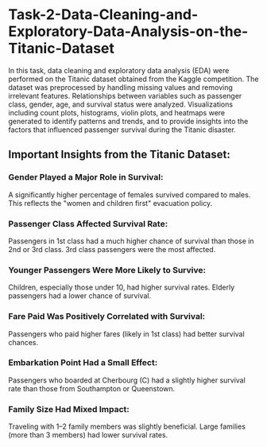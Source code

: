# Task-2-Data-Cleaning-and-Exploratory-Data-Analysis-on-the-Titanic-Dataset

In this task, data cleaning and exploratory data analysis (EDA) were performed on the Titanic dataset obtained from the Kaggle competition. The dataset was preprocessed by handling missing values and removing irrelevant features. Relationships between variables such as passenger class, gender, age, and survival status were analyzed. Visualizations including count plots, histograms, violin plots, and heatmaps were generated to identify patterns and trends, and to provide insights into the factors that influenced passenger survival during the Titanic disaster.

## Important Insights from the Titanic Dataset:
### Gender Played a Major Role in Survival:
A significantly higher percentage of females survived compared to males.
This reflects the "women and children first" evacuation policy.

### Passenger Class Affected Survival Rate:
Passengers in 1st class had a much higher chance of survival than those in 2nd or 3rd class.
3rd class passengers were the most affected.

### Younger Passengers Were More Likely to Survive:
Children, especially those under 10, had higher survival rates.
Elderly passengers had a lower chance of survival.

### Fare Paid Was Positively Correlated with Survival:
Passengers who paid higher fares (likely in 1st class) had better survival chances.

### Embarkation Point Had a Small Effect:
Passengers who boarded at Cherbourg (C) had a slightly higher survival rate than those from Southampton or Queenstown.

### Family Size Had Mixed Impact:
Traveling with 1–2 family members was slightly beneficial.
Large families (more than 3 members) had lower survival rates.

